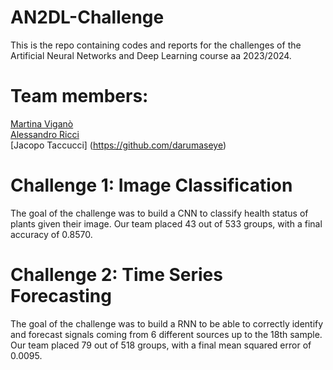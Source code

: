 # AN2DL-Challenge
This is the repo containing codes and reports for the challenges of the Artificial Neural Networks and Deep Learning course aa 2023/2024.

# Team members:
[Martina Viganò](https://github.com/MartinaVigano)\
[Alessandro Ricci](https://github.com/alessandro-ricci-16)\
[Jacopo Taccucci] (https://github.com/darumaseye)

# Challenge 1: Image Classification
The goal of the challenge was to build a CNN to classify health status of plants given their image. Our team placed 43 out of 533 groups, with a final accuracy of 0.8570.

# Challenge 2: Time Series Forecasting
The goal of the challenge was to build a RNN to be able to correctly identify and forecast signals coming from 6 different sources up to the 18th sample. Our team placed 79 out of 518 groups, with a final mean squared error of 0.0095.
